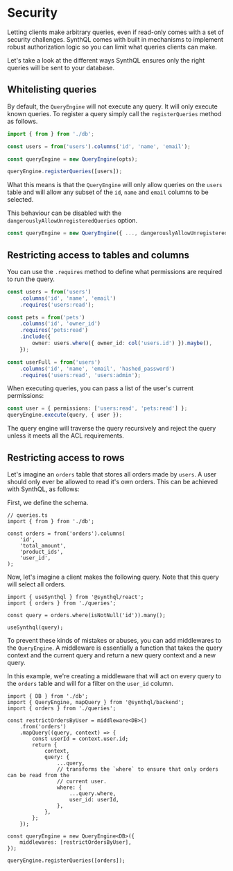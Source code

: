 ---
---

# Security

Letting clients make arbitrary queries, even if read-only comes with a set of security challenges. SynthQL comes with built in mechanisms to implement robust authorization logic so you can limit what queries clients can make.

Let's take a look at the different ways SynthQL ensures only the right queries will be sent to your database.

## Whitelisting queries

By default, the `QueryEngine` will not execute any query. It will only execute known queries. To register a query simply call the `registerQueries` method as follows.

```ts
import { from } from './db';

const users = from('users').columns('id', 'name', 'email');

const queryEngine = new QueryEngine(opts);

queryEngine.registerQueries([users]);
```

What this means is that the `QueryEngine` will only allow queries on the `users` table and will allow any subset of the `id`, `name` and `email` columns to be selected.

This behaviour can be disabled with the `dangerouslyAllowUnregisteredQueries` option.

```ts
const queryEngine = new QueryEngine({ ..., dangerouslyAllowUnregisteredQueries: true });
```

## Restricting access to tables and columns

You can use the `.requires` method to define what permissions are required to run the query.

```ts
const users = from('users')
    .columns('id', 'name', 'email')
    .requires('users:read');

const pets = from('pets')
    .columns('id', 'owner_id')
    .requires('pets:read')
    .include({
        owner: users.where({ owner_id: col('users.id') }).maybe(),
    });

const userFull = from('users')
    .columns('id', 'name', 'email', 'hashed_password')
    .requires('users:read', 'users:admin');
```

When executing queries, you can pass a list of the user's current permissions:

```ts
const user = { permissions: ['users:read', 'pets:read'] };
queryEngine.execute(query, { user });
```

The query engine will traverse the query recursively and reject the query unless it meets all the ACL requirements.

## Restricting access to rows

Let's imagine an `orders` table that stores all orders made by `users`. A user should only ever be allowed to read it's own orders. This can be achieved with SynthQL, as follows:

First, we define the schema.

```tsx
// queries.ts
import { from } from './db';

const orders = from('orders').columns(
    'id',
    'total_amount',
    'product_ids',
    'user_id',
);
```

Now, let's imagine a client makes the following query. Note that this query will select all orders.

```tsx
import { useSynthql } from '@synthql/react';
import { orders } from './queries';

const query = orders.where(isNotNull('id')).many();

useSynthql(query);
```

To prevent these kinds of mistakes or abuses, you can add middlewares to the `QueryEngine`. A middleware is essentially a function that takes the query context and the current query and return a new query context and a new query.

In this example, we're creating a middleware that will act on every query to the `orders` table and will for a filter on the `user_id` column.

```tsx
import { DB } from './db';
import { QueryEngine, mapQuery } from '@synthql/backend';
import { orders } from './queries';

const restrictOrdersByUser = middleware<DB>()
    .from('orders')
    .mapQuery((query, context) => {
        const userId = context.user.id;
        return {
            context,
            query: {
                ...query,
                // transforms the `where` to ensure that only orders can be read from the
                // current user.
                where: {
                    ...query.where,
                    user_id: userId,
                },
            },
        };
    });

const queryEngine = new QueryEngine<DB>({
    middlewares: [restrictOrdersByUser],
});

queryEngine.registerQueries([orders]);
```
